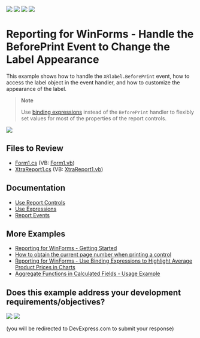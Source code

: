 <!-- default badges list -->
![](https://img.shields.io/endpoint?url=https://codecentral.devexpress.com/api/v1/VersionRange/128598874/22.2.3%2B)
[![](https://img.shields.io/badge/Open_in_DevExpress_Support_Center-FF7200?style=flat-square&logo=DevExpress&logoColor=white)](https://supportcenter.devexpress.com/ticket/details/E928)
[![](https://img.shields.io/badge/📖_How_to_use_DevExpress_Examples-e9f6fc?style=flat-square)](https://docs.devexpress.com/GeneralInformation/403183)
[![](https://img.shields.io/badge/💬_Leave_Feedback-feecdd?style=flat-square)](#does-this-example-address-your-development-requirementsobjectives)
<!-- default badges end -->
# Reporting for WinForms - Handle the BeforePrint Event to Change the Label Appearance


This example shows how to handle the `XRlabel.BeforePrint` event, how to access the label object in the event handler, and how to customize the appearance of the label.

> **Note**
> 
> Use [binding expressions](https://docs.devexpress.com/XtraReports/403357/detailed-guide-to-devexpress-reporting/use-expressions/expressions-overview) instead of the `BeforePrint` handler  to flexibly set values for most of the properties of the report controls.

![](Images/screenshot.png)
## Files to Review

* [Form1.cs](./CS/Form1.cs) (VB: [Form1.vb](./VB/Form1.vb))
* [XtraReport1.cs](./CS/XtraReport1.cs) (VB: [XtraReport1.vb](./VB/XtraReport1.vb))

## Documentation

- [Use Report Controls](https://docs.devexpress.com/XtraReports/2605/detailed-guide-to-devexpress-reporting/use-report-controls)
- [Use Expressions](https://docs.devexpress.com/XtraReports/120091/detailed-guide-to-devexpress-reporting/use-expressions)
- [Report Events](https://docs.devexpress.com/XtraReports/7345/detailed-guide-to-devexpress-reporting/reporting-api/create-reports-in-code/report-events)

## More Examples

- [Reporting for WinForms - Getting Started](https://github.com/DevExpress-Examples/Reporting_getting-started-xtrareports-e5144)
- [How to obtain the current page number when printing a control](https://github.com/DevExpress-Examples/Reporting_how-to-obtain-the-current-page-number-when-printing-a-control-e1952)
- [Reporting for WinForms - Use Binding Expressions to Highlight Average Product Prices in Charts](https://github.com/DevExpress-Examples/reporting-binding-expressions-in-charts)
- [Aggregate Functions in Calculated Fields - Usage Example](https://github.com/DevExpress-Examples/reporting-aggregated-function-calculated-field)




<!-- feedback -->
## Does this example address your development requirements/objectives?

[<img src="https://www.devexpress.com/support/examples/i/yes-button.svg"/>](https://www.devexpress.com/support/examples/survey.xml?utm_source=github&utm_campaign=reporting-winforms-change-label-appearance-in-beforeprint-event-handler&~~~was_helpful=yes) [<img src="https://www.devexpress.com/support/examples/i/no-button.svg"/>](https://www.devexpress.com/support/examples/survey.xml?utm_source=github&utm_campaign=reporting-winforms-change-label-appearance-in-beforeprint-event-handler&~~~was_helpful=no)

(you will be redirected to DevExpress.com to submit your response)
<!-- feedback end -->
